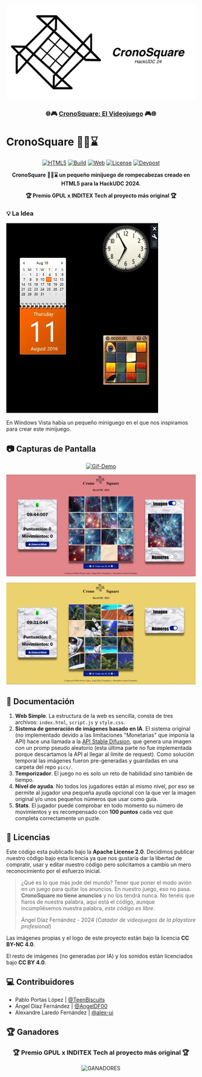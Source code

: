 <!--
SPDX-FileCopyrightText: 2024 Pablo Portas López <81629707+TeenBiscuits@users.noreply.github.com>

SPDX-License-Identifier: Apache-2.0
-->

<div align="center">
 
[![CronoSquare Logo](https://raw.githubusercontent.com/TeenBiscuits/CronoSquare/main/imagenes/Logo%20Social.png)](https://teenbiscuits.github.io/CronoSquare)

<h3>🌐🎮 <a href="https://teenbiscuits.github.io/CronoSquare">CronoSquare: El Videojuego</a> 🎮🌐</h3>

</div>


<!--

ANTIGUO CONTADOR DE CUANTO QUEDA DE HACKUDC

<p align="center">
<a href="https://free.timeanddate.com/countdown/i98vzj1j/n681/cf100/cm0/cu4/ct0/cs0/ca0/co1/cr0/ss0/cac000/cpc000/pcfff/tcfff/fs150/szw448/szh189/tatCuanto%20queda%20de%20HackUDC%202024/tac000/tptSE%20ACAB%C3%93%20HACKUDC%202024/tpc000/iso2024-02-18T00:00:00">¿Cuanto queda de HackUDC?</a>
</p>

-->

# CronoSquare 🎴🎲⌛

<div align="center">

[![HTML5](https://img.shields.io/badge/HTML5-%23E34F26.svg?logo=HTML5&logoColor=white)]()
[![Build](https://github.com/AngelDF00/CronoSquare/actions/workflows/pages/pages-build-deployment/badge.svg)](https://github.com/AngelDF00/CronoSquare/actions/workflows/pages/pages-build-deployment)
[![Web](https://img.shields.io/website?down_message=offline&up_message=online&label=Web&url=https%3A%2F%2Fteenbiscuits.github.io%2FCronoSquare)](https://teenbiscuits.github.io/CronoSquare)
[![License](https://img.shields.io/badge/License-Apache_2.0-blue.svg)](https://opensource.org/licenses/Apache-2.0)
[![Devpost](https://img.shields.io/badge/DEVPOST-HackUDC-003e54)](https://devpost.com/software/cronosquare)
 
**CronoSquare 🎴🎲⌛ un pequeño minijuego de rompecabezas creado en HTML5 para la HackUDC 2024.**

**🏆 Premio GPUL x INDITEX Tech al proyecto más original 🏆**

</div>

### 💡 La Idea

![Windows Vista](https://raw.githubusercontent.com/AngelDF00/CronoSquare/main/imagenes/Windows-XP.webp)

En Windows Vista había un pequeño miniguego en el que nos inspiramos para crear este minijuego.

## 📷 Capturas de Pantalla

<div align="center">

[![Gif-Demo](https://github.com/AngelDF00/CronoSquare/blob/main/imagenes/V%C3%ADdeo%20DEMO.gif?raw=true)](https://www.youtube.com/watch?v=JbIf-MH_fHw)

![Captura de pantalla-1](https://github.com/AngelDF00/CronoSquare/blob/main/imagenes/Captura%20de%20pantalla-1.png?raw=true)

![Captura de pantalla-2](https://github.com/AngelDF00/CronoSquare/blob/main/imagenes/Captura%20de%20pantalla-2.png?raw=true)

</div>

## 📖 Documentación

1. **Web Simple**. La estructura de la web es sencilla, consta de tres archivos: ```index.html```, ```script.js``` y ```style.css```.
2. **Sistema de generación de imágenes basado en IA**. El sistema original (no implementado devido a las limitaciones "Monetarias" que imponía la API) hace una llamada a la [API Stable Difusion](https://stablediffusionapi.com), que genera una imagen con un promp pseudo aleatorio (esta última parte no fue implementada porque descartamos la API al llegar al límite de request). Como solución temporal las imágenes fueron pre-generadas y guardadas en una carpeta del repo ```pics/```.
3. **Temporizador**. El juego no es solo un reto de habilidad sino también de tiempo.
4. **Nivel de ayuda**. No todos los jugadores están al mismo nivel, por eso se permite al jugador una pequeña ayuda opcional con la que ver la imagen original y/o unos pequeños números que usar como guía.
5. **Stats**. El jugador puede comprobar en todo momento su número de movimientos y es recompensado con **100 puntos** cada vez que completa correctamente un puzle.

## 📜 Licencias

Este código esta publicado bajo la **Apache License 2.0**. Decidimos publicar nuestro código bajo esta licencia ya que nos gustaría dar la libertad de compratir, usar y editar nuestro código pero solicitamos a cambio un mero reconocimiento por el esfuerzo inicial.

> ¿Qué es lo que más jode del mundo? Tener que poner el modo avión en un juego para quitar los anuncios. En nuestro juego, eso no pasa. **CronoSquare no tiene anuncios** y no los tendrá nunca. No tenéis que fiaros de nuestra palabra, aquí está el código, aunque incumpliésemos nuestra palabra, _este código es libre_.
> 
>  Ángel Díaz Fernández - 2024 (_Catador de videojuegos de la playstore profesional_)

Las imágenes propias y el logo de este proyecto están bajo la licencia **CC BY-NC 4.0**.

El resto de imágenes (no generadas por IA) y los sonidos están licenciados bajo **CC BY 4.0**.

## 💻 Contribuidores

- Pablo Portas López | [@TeenBiscuits](https://github.com/TeenBiscuits)
- Ángel Díaz Fernández | [@AngelDF00](https://github.com/AngelDF00)
- Alexandre Laredo Fernández | [@alex-ui](https://github.com/alex-ui)

## 🏆 Ganadores

<div align="center">

### **🏆 Premio GPUL x INDITEX Tech al proyecto más original 🏆**

![GANADORES](https://github.com/AngelDF00/CronoSquare/blob/main/IMG_1639.jpeg?raw=true)

</div>
